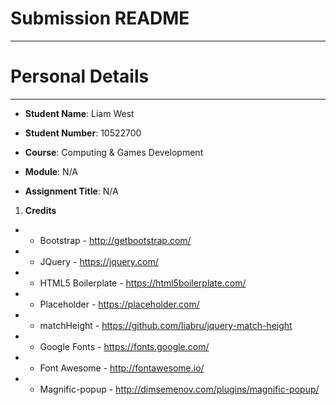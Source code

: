 Submission README
=========
---

Personal Details
===
---
- **Student Name**: Liam West
- **Student Number**: 10522700

- **Course**: Computing & Games Development
- **Module**: N/A
- **Assignment Title**: N/A

1. **Credits**
- * Bootstrap - http://getbootstrap.com/
- * JQuery - https://jquery.com/
- * HTML5 Boilerplate - https://html5boilerplate.com/
- * Placeholder - https://placeholder.com/
- * matchHeight - https://github.com/liabru/jquery-match-height
- * Google Fonts - https://fonts.google.com/
- * Font Awesome - http://fontawesome.io/
- * Magnific-popup - http://dimsemenov.com/plugins/magnific-popup/
